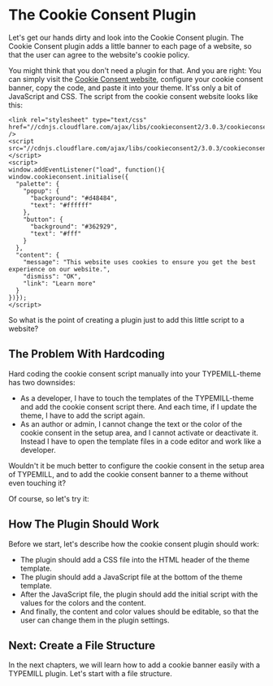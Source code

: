 # The Cookie Consent Plugin

Let's get our hands dirty and look into the Cookie Consent plugin. The Cookie Consent plugin adds a little banner to each page of a website, so that the user can agree to the website's cookie policy. 

You might think that you don't need a plugin for that. And you are right: You can simply visit the [Cookie Consent website](https://cookieconsent.insites.com/), configure your cookie consent banner, copy the code, and paste it into your theme. It'ss only a bit of JavaScript and CSS. The script from the cookie consent website looks like this:

```
<link rel="stylesheet" type="text/css" href="//cdnjs.cloudflare.com/ajax/libs/cookieconsent2/3.0.3/cookieconsent.min.css" />
<script src="//cdnjs.cloudflare.com/ajax/libs/cookieconsent2/3.0.3/cookieconsent.min.js"></script>
<script>
window.addEventListener("load", function(){
window.cookieconsent.initialise({
  "palette": {
    "popup": {
      "background": "#d48484",
      "text": "#ffffff"
    },
    "button": {
      "background": "#362929",
      "text": "#fff"
    }
  },
  "content": {
    "message": "This website uses cookies to ensure you get the best experience on our website.",
    "dismiss": "OK",
    "link": "Learn more"
  }
})});
</script>
```

So what is the point of creating a plugin just to add this little script to a website?

## The Problem With Hardcoding

Hard coding the cookie consent script manually into your TYPEMILL-theme has two downsides:

- As a developer, I have to touch the templates of the TYPEMILL-theme and add the cookie consent script there. And each time, if I update the theme, I have to add the script again.
- As an author or admin, I cannot change the text or the color of the cookie consent in the setup area, and I cannot activate or deactivate it. Instead I have to open the template files in a code editor and work like a developer.

Wouldn't it be much better to configure the cookie consent in the setup area of TYPEMILL, and to add the cookie consent banner to a theme without even touching it? 

Of course, so let's try it:

## How The Plugin Should Work

Before we start, let's describe how the cookie consent plugin should work:

- The plugin should add a CSS file into the HTML header of the theme template.
- The plugin should add a JavaScript file at the bottom of the theme template.
- After the JavaScript file, the plugin should add the initial script with the values for the colors and the content.
- And finally, the content and color values should be editable, so that the user can change them in the plugin settings.

## Next: Create a File Structure

In the next chapters, we will learn how to add a cookie banner easily with a TYPEMILL plugin. Let's start with a file structure.